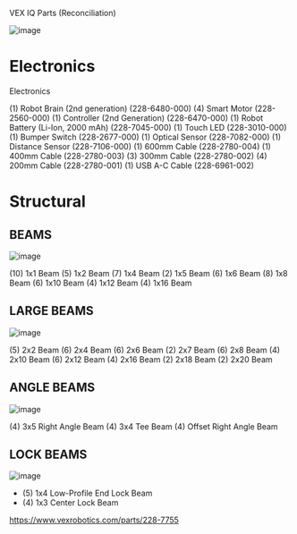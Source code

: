 VEX IQ Parts (Reconciliation)

![image](https://github.com/ions29/cpp-reading-material/assets/127531384/5acee8ff-16c0-41ed-a92f-b722ccfb8e8f)



# Electronics

Electronics

(1) Robot Brain (2nd generation) (228-6480-000)
(4) Smart Motor (228-2560-000)
(1) Controller (2nd Generation) (228-6470-000)
(1) Robot Battery (Li-Ion, 2000 mAh) (228-7045-000)
(1) Touch LED (228-3010-000)
(1) Bumper Switch (228-2677-000)
(1) Optical Sensor (228-7082-000)
(1) Distance Sensor (228-7106-000)
(1) 600mm Cable (228-2780-004)
(1) 400mm Cable (228-2780-003)
(3) 300mm Cable (228-2780-002)
(4) 200mm Cable (228-2780-001)
(1) USB A-C Cable (228-6961-002)


# Structural

## BEAMS

![image](https://github.com/ions29/cpp-reading-material/assets/127531384/5f952938-7451-4d75-ba1e-37d70396e5b2)


(10)   1x1 Beam 
(5)   1x2 Beam
(7)   1x4 Beam
(2)   1x5 Beam
(6)   1x6 Beam 
(8)   1x8 Beam 
(6)   1x10 Beam
(4)   1x12 Beam
(4)   1x16 Beam



## LARGE BEAMS

![image](https://github.com/ions29/cpp-reading-material/assets/127531384/720ac7bd-7176-4106-b9ea-f4a377fba2f3)

(5) 2x2 Beam
(6) 2x4 Beam
(6) 2x6 Beam
(2) 2x7 Beam
(6) 2x8 Beam
(4) 2x10 Beam 
(6) 2x12 Beam
(4) 2x16 Beam 
(2) 2x18 Beam 
(2) 2x20 Beam 

## ANGLE BEAMS

![image](https://github.com/ions29/cpp-reading-material/assets/127531384/7a62b438-c2db-45a5-8502-fee36fdd6807)

(4) 3x5 Right Angle Beam
(4) 3x4 Tee Beam
(4) Offset Right Angle Beam


## LOCK BEAMS

![image](https://github.com/ions29/cpp-reading-material/assets/127531384/42d83814-b7a3-4d9e-abe3-c2d7ece81230)


* (5) 1x4 Low-Profile End Lock Beam
* (4) 1x3 Center Lock Beam 










https://www.vexrobotics.com/parts/228-7755


